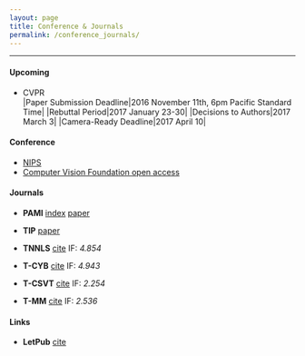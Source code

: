 ```yaml
---
layout: page
title: Conference & Journals
permalink: /conference_journals/
---
```


------

#### Upcoming

* CVPR  
|Paper Submission Deadline|2016 November 11th, 6pm Pacific Standard Time|
|Rebuttal Period|2017 January 23-30|
|Decisions to Authors|2017 March 3|
|Camera-Ready Deadline|2017 April 10|


#### Conference

* [NIPS](https://papers.nips.cc/)
* [Computer Vision Foundation open access](http://www.cv-foundation.org/openaccess/menu.py)


#### Journals

* **PAMI** [index](https://www.computer.org/web/tpami;jsessionid=5c142003a3e2fc67fa6dca0f921b) [paper](http://ieeexplore.ieee.org/xpl/mostRecentIssue.jsp?punumber=34)

* **TIP** [paper](http://ieeexplore.ieee.org/xpl/RecentIssue.jsp?punumber=83)

* **TNNLS** [cite](http://ieeexplore.ieee.org/xpl/RecentIssue.jsp?punumber=5962385) IF: *4.854*

* **T-CYB** [cite](http://ieeexplore.ieee.org/xpl/RecentIssue.jsp?punumber=6221036) IF: *4.943*

* **T-CSVT** [cite](http://ieeexplore.ieee.org/xpl/RecentIssue.jsp?punumber=76) IF: *2.254*

* **T-MM** [cite](http://ieeexplore.ieee.org/xpl/RecentIssue.jsp?punumber=6046) IF: *2.536*



#### Links

* **LetPub** [cite](http://www.letpub.com.cn/index.php?page=journalapp)